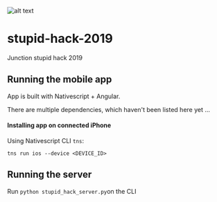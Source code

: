 ![alt text](https://github.com/hietalajulius/stupid-hack-2019/blob/master/cover.gif)

# stupid-hack-2019
Junction stupid hack 2019

## Running the mobile app

App is built with Nativescript + Angular.

There are multiple dependencies, which haven't been listed here yet ...

#### Installing app on connected iPhone

Using Nativescript CLI `tns`:

`tns run ios --device <DEVICE_ID>`

## Running the server
Run `python stupid_hack_server.py`on the CLI
